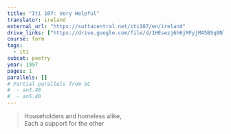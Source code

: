 ```yaml
---
title: "Iti 107: Very Helpful"
translator: ireland
external_url: "https://suttacentral.net/iti107/en/ireland"
drive_links: ["https://drive.google.com/file/d/1HEsezj6h6jMFyjM45BSq9NlK_Mi-CR3R/view?usp=drivesdk"]
course: form
tags:
  - iti
subcat: poetry
year: 1997
pages: 1
parallels: []
# Partial parallels from SC
#  - an3.48
#  - an5.40
---
```


> Householders and homeless alike,  
Each a support for the other
